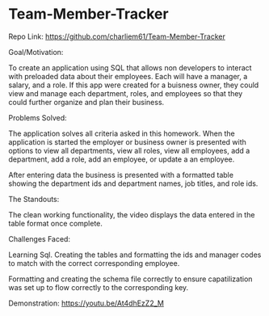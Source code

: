 # Team-Member-Tracker

Repo Link: https://github.com/charliem61/Team-Member-Tracker

Goal/Motivation:

To create an application using SQL that allows non developers to interact with preloaded data about their employees. Each will have a manager, a salary, and a role. If this app were created for a buisness owner, they could view and manage each department, roles, and employees so that they could further organize and plan their business. 

Problems Solved:

The application solves all criteria asked in this homework. When the application is started the employer or business owner is presented with options to view all departments, view all roles, view all employees, add a department, add a role, add an employee, or update a an employee. 

After entering data the business is presented with a formatted table showing the department ids and department names, job titles, and role ids.

The Standouts:

The clean working functionality, the video displays the data entered in the table format once complete.

Challenges Faced:

Learning Sql. Creating the tables and formatting the ids and manager codes to match with the correct corresponding employee. 

Formatting and creating the schema file correctly to ensure capatilization was set up to flow correctly to the corresponding key.

Demonstration:
https://youtu.be/At4dhEzZ2_M
